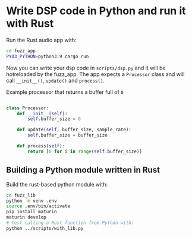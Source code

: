 # Write DSP code in Python and run it with Rust


Run the Rust audio app with:

```bash
cd fuzz_app
PYO3_PYTHON=python3.9 cargo run
```

Now you can write your dsp code in `scripts/dsp.py` and it will be hotreloaded by the fuzz_app.
The app expects a `Processor` class and will call `__init__()`, `update()` and `process()`.

Example processor that returns a buffer full of `0`

```py

class Processor:
    def __init__(self):
        self.buffer_size = 0

    def update(self, buffer_size, sample_rate):
        self.buffer_size = buffer_size

    def process(self):
        return [0 for i in range(self.buffer_size)]

```

## Building a Python module written in Rust

Build the rust-based python module with:


```bash
cd fuzz_lib
python -m venv .env
source .env/bin/activate
pip install maturin
maturin develop
# test calling a Rust function from Python with:
python ../scripts/with_lib.py
```
